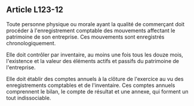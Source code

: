 Article L123-12
----
Toute personne physique ou morale ayant la qualité de commerçant doit procéder à
l'enregistrement comptable des mouvements affectant le patrimoine de son
entreprise. Ces mouvements sont enregistrés chronologiquement.

Elle doit contrôler par inventaire, au moins une fois tous les douze mois,
l'existence et la valeur des éléments actifs et passifs du patrimoine de
l'entreprise.

Elle doit établir des comptes annuels à la clôture de l'exercice au vu des
enregistrements comptables et de l'inventaire. Ces comptes annuels comprennent
le bilan, le compte de résultat et une annexe, qui forment un tout
indissociable.
